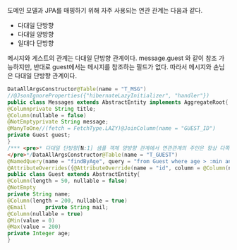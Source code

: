 도메인 모델과 JPA를 매핑하기 위해 자주 사용되는 연관 관계는 다음과 같다.

- 다대일 단방향
- 다대일 양방향
- 일대다 단방향


메시지와 게스트의 관계는 다대일 단방향 관계이다.
message.guest 와 같이 참조 가능하지만,   반대로 guest에서는 메시지를 참조하는 필드가 없다. 따라서 메시지와 손님은 다대일 단방향 관계이다. 

```java
DataAllArgsConstructor@Table(name = "T_MSG")
//@JsonIgnoreProperties({"hibernateLazyInitializer", "handler"})
public class Messages extends AbstractEntity implements AggregateRoot{          
@Columnprivate String title;      
@Column(nullable = false)
@NotEmptyprivate String message;         
@ManyToOne//(fetch = FetchType.LAZY)@JoinColumn(name = "GUEST_ID")       
private Guest guest;  
}   
/*** <pre>* 다대일 단방향[N:1] 샘플 객체 양방향 관계에서 연관관계의 주인은 항상 다쪽이다.
</pre>*/DataAllArgsConstructor@Table(name = "T_GUEST")
@NamedQuery(name = "findByAge", query = "from Guest where age > :min and age < :max") 
@AttributeOverrides({@AttributeOverride(name = "id", column = @Column(name = "GUEST_ID"))})
public class Guest extends AbstractEntity{           
@Column(length = 50, nullable = false)
@NotEmpty      
private String name;      
@Column(length = 200, nullable = true)
@Email      private String mail;      
@Column(nullable = true)
@Min(value = 0)     
@Max(value = 200)      
private Integer age;
} 
```
